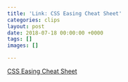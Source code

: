 ```yaml
---
title: 'Link: CSS Easing Cheat Sheet'
categories: clips
layout: post
date: 2018-07-18 00:00:00 +0000
tags: []
images: []

---
```

[CSS Easing Cheat Sheet](https://easings.net/ "https://easings.net/")